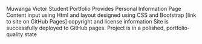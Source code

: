 Muwanga Victor
Student Portfolio
Provides Personal Information
Page Content input using Html and layout designed using CSS and Bootstrap
[link to site on GitHub Pages]
copyright and license information
Site is successfully deployed to GitHub pages.
Project is in a polished, portfolio-quality state
